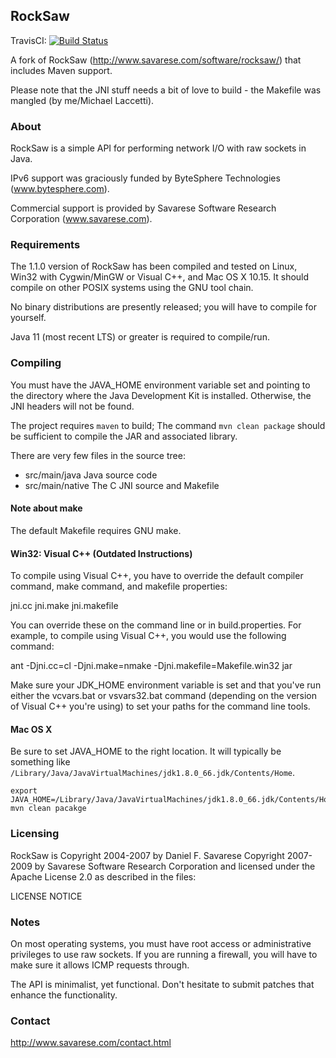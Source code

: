 ## RockSaw

TravisCI: [![Build Status](https://travis-ci.org/mlaccetti/rocksaw.png?branch=master)](https://travis-ci.org/mlaccetti/rocksaw)

A fork of RockSaw (http://www.savarese.com/software/rocksaw/) that includes Maven support.

Please note that the JNI stuff needs a bit of love to build - the Makefile was mangled (by me/Michael Laccetti).

### About

RockSaw is a simple API for performing network I/O with raw
sockets in Java.

IPv6 support was graciously funded by ByteSphere Technologies
(www.bytesphere.com).

Commercial support is provided by Savarese Software Research
Corporation (www.savarese.com).

### Requirements

The 1.1.0 version of RockSaw has been compiled and tested on Linux,
Win32 with Cygwin/MinGW or Visual C++, and Mac OS X 10.15. It
should compile on other POSIX systems using the GNU tool chain.

No binary distributions are presently released; you will have to compile
for yourself.

Java 11 (most recent LTS) or greater is required to compile/run.

### Compiling

You must have the JAVA_HOME environment variable set and pointing to
the directory where the Java Development Kit is installed.  Otherwise,
the JNI headers will not be found.

The project requires `maven` to build; The command `mvn clean package`
should be sufficient to compile the JAR and associated library.

There are very few files in the source tree:

  - src/main/java Java source code
  - src/main/native The C JNI source and Makefile

#### Note about make

The default Makefile requires GNU make.

#### Win32: Visual C++ (Outdated Instructions)

To compile using Visual C++, you have to override the default
compiler command, make command, and makefile properties:

  jni.cc
  jni.make
  jni.makefile

You can override these on the command line or in build.properties.
For example, to compile using Visual C++, you would use the
following command:

  ant -Djni.cc=cl -Djni.make=nmake -Djni.makefile=Makefile.win32 jar

Make sure your JDK_HOME environment variable is set and that
you've run either the vcvars.bat or vsvars32.bat command
(depending on the version of Visual C++ you're using) to set
your paths for the command line tools.

#### Mac OS X

Be sure to set JAVA_HOME to the right location. It will typically be
something like
`/Library/Java/JavaVirtualMachines/jdk1.8.0_66.jdk/Contents/Home`.

  ```
  export JAVA_HOME=/Library/Java/JavaVirtualMachines/jdk1.8.0_66.jdk/Contents/Home
  mvn clean pacakge
  ```

### Licensing

RockSaw is
  Copyright 2004-2007 by Daniel F. Savarese
  Copyright 2007-2009 by Savarese Software Research Corporation
and licensed under the Apache License 2.0 as described in the files:

  LICENSE
  NOTICE

### Notes

On most operating systems, you must have root access or administrative
privileges to use raw sockets.  If you are running a firewall, you will have to make sure it allows ICMP requests through.

The API is minimalist, yet functional. Don't hesitate to submit patches
that enhance the functionality.


### Contact

http://www.savarese.com/contact.html
